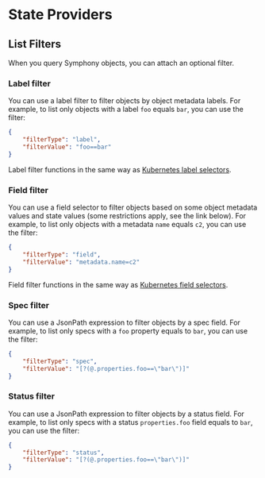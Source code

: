 # State Providers

## List Filters
When you query Symphony objects, you can attach an optional filter. 

### Label filter
You can use a label filter to filter objects by object metadata labels. For example, to list only objects with a label `foo` equals `bar`, you can use the filter:
```json
{
    "filterType": "label",
    "filterValue": "foo==bar"
}
```
Label filter functions in the same way as [Kubernetes label selectors](https://kubernetes.io/docs/concepts/overview/working-with-objects/labels/).
### Field filter
You can use a field selector to filter objects based on some object metadata values and state values (some restrictions apply, see the link below). For example, to list only objects with a metadata `name` equals `c2`, you can use the filter:
```json
{
    "filterType": "field",
    "filterValue": "metadata.name=c2"
}
```
Field filter functions in the same way as [Kubernetes field selectors](https://kubernetes.io/docs/concepts/overview/working-with-objects/field-selectors/).
### Spec filter 
You can use a JsonPath expression to filter objects by a spec field. For example, to list only specs with a `foo` property equals to `bar`, you can use the filter:
```json
{
    "filterType": "spec",
    "filterValue": "[?(@.properties.foo==\"bar\")]"
}
```
### Status filter 
You can use a JsonPath expression to filter objects by a status field. For example, to list only specs with a status `properties.foo` field equals to `bar`, you can use the filter:
```json
{
    "filterType": "status",
    "filterValue": "[?(@.properties.foo==\"bar\")]"
}
```